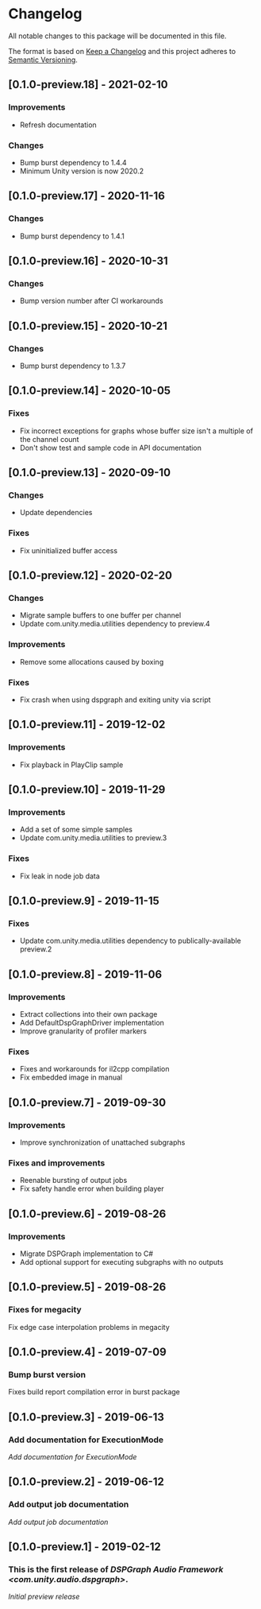 # Changelog
All notable changes to this package will be documented in this file.

The format is based on [Keep a Changelog](http://keepachangelog.com/en/1.0.0/)
and this project adheres to [Semantic Versioning](http://semver.org/spec/v2.0.0.html).

## [0.1.0-preview.18] - 2021-02-10
### Improvements
- Refresh documentation
### Changes
- Bump burst dependency to 1.4.4
- Minimum Unity version is now 2020.2

## [0.1.0-preview.17] - 2020-11-16
### Changes
- Bump burst dependency to 1.4.1

## [0.1.0-preview.16] - 2020-10-31
### Changes
- Bump version number after CI workarounds

## [0.1.0-preview.15] - 2020-10-21
### Changes
- Bump burst dependency to 1.3.7

## [0.1.0-preview.14] - 2020-10-05
### Fixes
- Fix incorrect exceptions for graphs whose buffer size isn't a multiple of the channel count
- Don't show test and sample code in API documentation

## [0.1.0-preview.13] - 2020-09-10
### Changes
- Update dependencies
### Fixes
- Fix uninitialized buffer access

## [0.1.0-preview.12] - 2020-02-20
### Changes
- Migrate sample buffers to one buffer per channel
- Update com.unity.media.utilities dependency to preview.4
### Improvements
- Remove some allocations caused by boxing
### Fixes
- Fix crash when using dspgraph and exiting unity via script

## [0.1.0-preview.11] - 2019-12-02
### Improvements
- Fix playback in PlayClip sample

## [0.1.0-preview.10] - 2019-11-29
### Improvements
- Add a set of some simple samples
- Update com.unity.media.utilities to preview.3

### Fixes
- Fix leak in node job data

## [0.1.0-preview.9] - 2019-11-15
### Fixes
- Update com.unity.media.utilities dependency to publically-available preview.2

## [0.1.0-preview.8] - 2019-11-06
### Improvements
- Extract collections into their own package
- Add DefaultDspGraphDriver implementation
- Improve granularity of profiler markers
### Fixes
- Fixes and workarounds for il2cpp compilation
- Fix embedded image in manual

## [0.1.0-preview.7] - 2019-09-30
### Improvements
- Improve synchronization of unattached subgraphs
### Fixes and improvements
- Reenable bursting of output jobs
- Fix safety handle error when building player

## [0.1.0-preview.6] - 2019-08-26
### Improvements
- Migrate DSPGraph implementation to C#
- Add optional support for executing subgraphs with no outputs

## [0.1.0-preview.5] - 2019-08-26
### Fixes for megacity
Fix edge case interpolation problems in megacity

## [0.1.0-preview.4] - 2019-07-09
### Bump burst version
Fixes build report compilation error in burst package

## [0.1.0-preview.3] - 2019-06-13
### Add documentation for ExecutionMode
*Add documentation for ExecutionMode*

## [0.1.0-preview.2] - 2019-06-12
### Add output job documentation
*Add output job documentation*

## [0.1.0-preview.1] - 2019-02-12
### This is the first release of *DSPGraph Audio Framework \<com.unity.audio.dspgraph\>*.
*Initial preview release*
